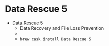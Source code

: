 # Data Rescue 5
- [Data Rescue 5](https://www.prosofteng.com/data-rescue-recovery-software/)
  -  Data Recovery and File Loss Prevention
  - 
  - `brew cask install Data Rescue 5`
